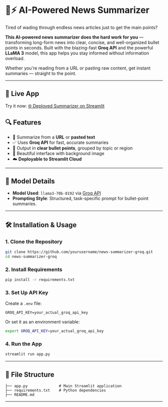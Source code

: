 # 🧠⚡ AI-Powered News Summarizer

Tired of wading through endless news articles just to get the main points?

**This AI-powered news summarizer does the hard work for you** — transforming long-form news into clear, concise, and well-organized bullet points in seconds. Built with the blazing-fast **Groq API** and the powerful **LLaMA 3** model, this app helps you stay informed without information overload.

Whether you're reading from a URL or pasting raw content, get instant summaries — straight to the point.

---

## 🔗 Live App

Try it now: [🌐 Deployed Summarizer on Streamlit](https://news-summarizer-using-ai.streamlit.app/)



## 🔍 Features

- 🔗 Summarize from a **URL** or **pasted text**
- ✅ Uses **Groq API** for fast, accurate summaries
- 📝 Output in **clear bullet points**, grouped by topic or region
- 🎨 Beautiful interface with background image
- ☁️ **Deployable to Streamlit Cloud**


---

## 🧠 Model Details

- **Model Used**: `llama3-70b-8192` via [Groq API](https://console.groq.com/)
- **Prompting Style**: Structured, task-specific prompt for bullet-point summaries.

---

## 🛠️ Installation & Usage

### 1. Clone the Repository

```bash
git clone https://github.com/yourusername/news-summarizer-groq.git
cd news-summarizer-groq
````

### 2. Install Requirements

```bash
pip install -r requirements.txt
```

### 3. Set Up API Key

Create a `.env` file:

```env
GROQ_API_KEY=your_actual_groq_api_key
```

Or set it as an environment variable:

```bash
export GROQ_API_KEY=your_actual_groq_api_key
```

### 4. Run the App

```bash
streamlit run app.py
```

---

## 📁 File Structure

```
├── app.py              # Main Streamlit application
├── requirements.txt    # Python dependencies      
├── README.md
```


---




